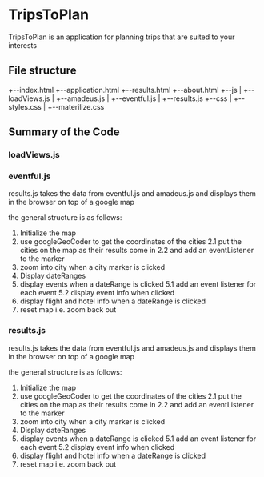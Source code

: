 # TripsToPlan
TripsToPlan is an application for planning trips that are suited to your interests

## File structure
+--index.html
+--application.html
+--results.html
+--about.html
+--js
|  +--loadViews.js
|  +--amadeus.js
|  +--eventful.js
|  +--results.js
+--css
|  +--styles.css
|  +--materilize.css
## Summary of the Code

### loadViews.js

### eventful.js
results.js takes the data from eventful.js and amadeus.js
and displays them in the browser on top of a google map

the general structure is as follows:
1. Initialize the map
2. use googleGeoCoder to get the coordinates of the cities
   2.1 put the cities on the map as their results come in
   2.2 and add an eventListener to the marker
3. zoom into city when a city marker is clicked
4. Display dateRanges
5. display events when a dateRange is clicked
   5.1 add an event listener for each event
   5.2 display event info when clicked
6. display flight and hotel info when a dateRange is clicked
7. reset map i.e. zoom back out

### results.js
results.js takes the data from eventful.js and amadeus.js
and displays them in the browser on top of a google map

the general structure is as follows:
1. Initialize the map
2. use googleGeoCoder to get the coordinates of the cities
   2.1 put the cities on the map as their results come in
   2.2 and add an eventListener to the marker
3. zoom into city when a city marker is clicked
4. Display dateRanges
5. display events when a dateRange is clicked
   5.1 add an event listener for each event
   5.2 display event info when clicked
6. display flight and hotel info when a dateRange is clicked
7. reset map i.e. zoom back out
